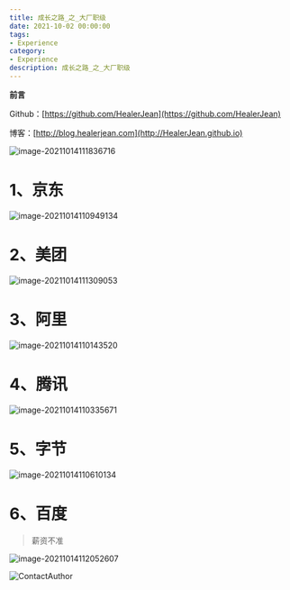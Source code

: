 ```yaml
---
title: 成长之路_之_大厂职级
date: 2021-10-02 00:00:00
tags: 
- Experience
category: 
- Experience
description: 成长之路_之_大厂职级
---
```




**前言**     

 Github：[https://github.com/HealerJean](https://github.com/HealerJean)         

 博客：[http://blog.healerjean.com](http://HealerJean.github.io)          



![image-20211014111836716](https://raw.githubusercontent.com/HealerJean/HealerJean.github.io/master/blogImages/image-20211014111836716.png)



# 1、京东

![image-20211014110949134](https://raw.githubusercontent.com/HealerJean/HealerJean.github.io/master/blogImages/image-20211014110949134.png)



# 2、美团



![image-20211014111309053](https://raw.githubusercontent.com/HealerJean/HealerJean.github.io/master/blogImages/image-20211014111309053.png)



# 3、阿里

![image-20211014110143520](https://raw.githubusercontent.com/HealerJean/HealerJean.github.io/master/blogImages/image-20211014110143520.png)



# 4、腾讯



![image-20211014110335671](https://raw.githubusercontent.com/HealerJean/HealerJean.github.io/master/blogImages/image-20211014110335671.png)









# 5、字节

![image-20211014110610134](https://raw.githubusercontent.com/HealerJean/HealerJean.github.io/master/blogImages/image-20211014110610134.png)



# 6、百度

> 薪资不准

![image-20211014112052607](https://raw.githubusercontent.com/HealerJean/HealerJean.github.io/master/blogImages/image-20211014112052607.png)













![ContactAuthor](https://raw.githubusercontent.com/HealerJean/HealerJean.github.io/master/assets/img/artical_bottom.jpg)



<!-- Gitalk 评论 start  -->

<link rel="stylesheet" href="https://unpkg.com/gitalk/dist/gitalk.css">

<script src="https://unpkg.com/gitalk@latest/dist/gitalk.min.js"></script> 
<div id="gitalk-container"></div>    
 <script type="text/javascript">
    var gitalk = new Gitalk({
		clientID: `1d164cd85549874d0e3a`,
		clientSecret: `527c3d223d1e6608953e835b547061037d140355`,
		repo: `HealerJean.github.io`,
		owner: 'HealerJean',
		admin: ['HealerJean'],
		id: 'dkBVsjKnX8mEpDia',
    });
    gitalk.render('gitalk-container');
</script> 




<!-- Gitalk end -->



